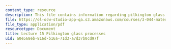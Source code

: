 ```yaml
---
content_type: resource
description: This file contains information regarding pilkington glass processes.
file: https://ol-ocw-studio-app-qa.s3.amazonaws.com/courses/3-044-materials-processing-spring-2013/a0e568eb816db16a71d3a7d37b0cd97f_MIT3_044S13_Lec15.pdf
file_type: application/pdf
resourcetype: Document
title: Lecture 15 Pilkington glass processes
uid: a0e568eb-816d-b16a-71d3-a7d37b0cd97f
---
```

